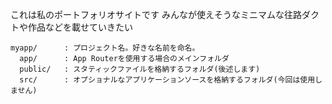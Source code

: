 これは私のポートフォリオサイトです
みんなが使えそうなミニマムな往路ダクトや作品などを載せていきたい


```
myapp/      : プロジェクト名。好きな名前を命名。
  app/      : App Routerを使用する場合のメインフォルダ
  public/   : スタティックファイルを格納するフォルダ(後述します)
  src/      : オプショナルなアプリケーションソースを格納するフォルダ(今回は使用しません)
```